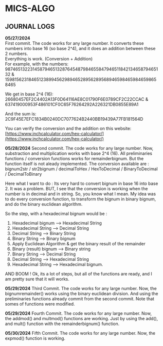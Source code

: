# MICS-ALGO 

## JOURNAL LOGS

**05/27/2024**  
First commit. The code works for any large number. It converts these numbers into base 16 (so base 2^4), and it does an addition between these 2 numbers.  
Everything is work. (Conversion + Addition)  
For example, with the numbers:  
987465132231458794651328764548798465584794651184213465879465132 &  
159815623184651238994562989465289562895689465984659846598658465

We get in base 2^4 (16):  
26680457EF2C4402A13F0D64116AE8C01790F6E0789CF2C22CCAC &  
637419000953F486101CF0C65F76264292A226321DB0855E89A1

And the sum is:  
2C9F45E7EFC1834B0240DC7077624B2440BB19439A77FB181564D

You can verify the conversion and the addition on this website:  
[https://www.inchcalculator.com/hex-calculator/](https://www.inchcalculator.com/hex-calculator/)


**05/28/2024**
Second commit. The code works for any large number. 
Now, substraction and multiplication works with base 2^4 (16).
All preliminaries functions / conversion functions works for remainderbignum. But the function itself is not aleady implemented.
The conversion available are : bignum2str / str2bignum / decimalToHex / HexToDecimal / BinaryToDecimal / DecimalToBinary

Here what I want to do :
Its very hard to convert bignum in base 16 into base 2. It was a problem.
BUT, I see that the conversion is working when the number is in decimal and in string.
So, you know what I mean. My idea was to do every conversion function, to transform the bignum in binary bignum, and do the binary euclidean algorithm.

So the step, with a hexadecimal bignum would be :
1) Hexadecimal bignum --> Hexadecimal String
2) Hexadecimal String --> Decimal String
3) Decimal String --> Binary String
4) Binary String --> Binary bignum
5) Apply Euclidean Algorithm & get the binary result of the remainder
6) Binary (result) bignum --> Binary string
7) Binary String --> Decimal String
8) Decimal String --> Hexadecimal String
9) Hexadecimal String --> Hexadecimal bignum.

AND BOOM ! Ok, its a lot of steps, but all of the functions are ready, and I am pretty sure that it will works.


**05/29/2024**
Third Commit. The code works for any large number.
Now, the bignumremainder() works using the binary euclidean division. And using the preliminaries functions already commit from the second commit.
Note that somes of functions were modified.


**05/29/2024**
Fourth Commit. The code works for any large number.
Now, the addmod() and multmod() functions are working. Just by using the add(), and mult() function with the remainderbignum() function.

**05/30/2024**
Fifth Commit. The code works for any large number.
Now, the expmod() function is working.
